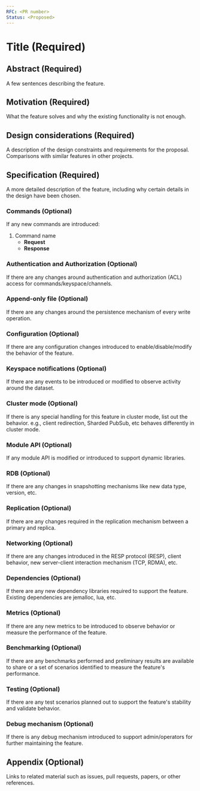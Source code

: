 ```yaml
---
RFC: <PR number>
Status: <Proposed>
---
```


# Title (Required)

## Abstract (Required)

A few sentences describing the feature.

## Motivation (Required)

What the feature solves and why the existing functionality is not enough.

## Design considerations (Required)

A description of the design constraints and requirements for the proposal. Comparisons with similar features in other projects.

## Specification (Required)

A more detailed description of the feature, including why certain details in the design have been chosen.

### Commands (Optional)

If any new commands are introduced:

1. Command name
   - **Request**
   - **Response**

### Authentication and Authorization (Optional)

If there are any changes around authentication and authorization (ACL) access for commands/keyspace/channels.

### Append-only file (Optional)

If there are any changes around the persistence mechanism of every write operation.

### Configuration (Optional)

If there are any configuration changes introduced to enable/disable/modify the behavior of the feature.

### Keyspace notifications (Optional)

If there are any events to be introduced or modified to observe activity around the dataset.

### Cluster mode (Optional)

If there is any special handling for this feature in cluster mode, list out the behavior. e.g., client redirection, Sharded PubSub, etc behaves differently in cluster mode.

### Module API (Optional)

If any module API is modified or introduced to support dynamic libraries.

### RDB (Optional)

If there are any changes in snapshotting mechanisms like new data type, version, etc.

### Replication (Optional)

If there are any changes required in the replication mechanism between a primary and replica.

### Networking (Optional)

If there are any changes introduced in the RESP protocol (RESP), client behavior, new server-client interaction mechanism (TCP, RDMA), etc.

### Dependencies (Optional)

If there are any new dependency libraries required to support the feature. Existing dependencies are jemalloc, lua, etc.

### Metrics (Optional)

If there are any new metrics to be introduced to observe behavior or measure the performance of the feature.

### Benchmarking (Optional)

If there are any benchmarks performed and preliminary results are available to share or a set of scenarios identified to measure the feature's performance.

### Testing (Optional)

If there are any test scenarios planned out to support the feature's stability and validate behavior.

### Debug mechanism (Optional)

If there is any debug mechanism introduced to support admin/operators for further maintaining the feature.

## Appendix (Optional)

Links to related material such as issues, pull requests, papers, or other references.
